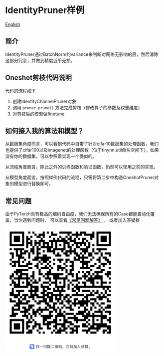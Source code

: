 # IdentityPruner样例
[English](README.md)

## 简介
IdentityPruner通过BatchNorm的variance来判断对网络无影响的层，然后消除这部分冗余，并做到精度近乎无损。

## Oneshot剪枝代码说明
代码的流程如下
1. 创建IdentityChannelPruner对象
2. 调用 `pruner.prune()` 方法完成剪枝（修改算子的参数及权重维度）
3. 对剪枝后的模型做finetune

## 如何接入我的算法和模型？
从数据集角度而言，可以看到代码中自带了针对cifar10数据集的处理函数，我们也提供了cifar100以及imagenet的处理函数（位于tinynn.util命名空间下），如果没有你的数据集，可以参照着实现一个类似的。

从流程角度而言，除此之外的训练函数和验证函数，仍然可以使用之前的实现。

从模型角度而言，按照样例代码的流程，只需将第二步中构造OneshotPruner对象的模型进行替换即可。

## 常见问题

由于PyTorch具有极高的编码自由度，我们无法确保所有的Case都能自动化覆盖，当你遇到问题时，
可以查看[《常见问题解答》](../../../docs/FAQ_zh-CN.md) ， 或者加入答疑群

![img.png](../../../docs/qa.png)
